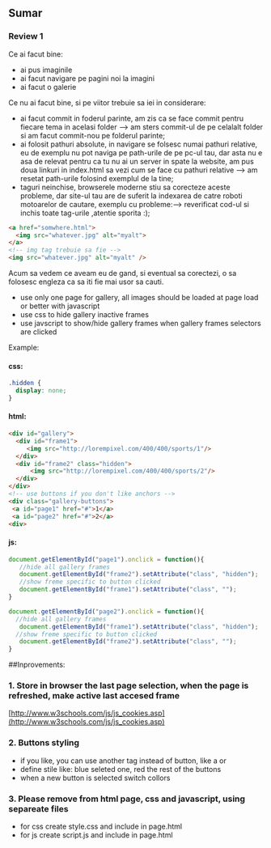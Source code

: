 ## Sumar

### Review 1

Ce ai facut bine:
* ai pus imaginile
* ai facut navigare pe pagini noi la imagini
* ai facut o galerie

Ce nu ai facut bine, si pe viitor trebuie sa iei in considerare:
* ai facut commit in foderul parinte, am zis ca se face commit pentru fiecare tema in acelasi folder --> am sters commit-ul de pe celalalt folder si am facut commit-nou pe folderul parinte;
* ai folosit pathuri absolute, in navigare se folsesc numai pathuri relative, eu de exemplu nu pot naviga pe path-urile de pe pc-ul tau, dar asta nu e asa de relevat pentru ca tu nu ai un server in spate la website, am pus doua linkuri in index.html sa vezi cum se face cu pathuri relative --> am resetat path-urile folosind exemplul de la tine;
* taguri neinchise, browserele moderne stiu sa corecteze aceste probleme, dar site-ul tau are de suferit la indexarea de catre roboti motoarelor de cautare, exemplu cu probleme:--> reverificat cod-ul si inchis toate tag-urile ,atentie sporita :);

```html
<a href="somwhere.html">
  <img src="whatever.jpg" alt="myalt">
</a>
<!-- img tag trebuie sa fie -->
<img src="whatever.jpg" alt="myalt" />
```

Acum sa vedem ce aveam eu de gand, si eventual sa corectezi, o sa folosesc engleza ca sa iti fie mai usor sa cauti.

* use only one page for gallery, all images should be loaded at page load or better with javascript
* use css to hide gallery inactive frames
* use javscript to show/hide gallery frames when gallery frames selectors are clicked

Example:

#### css:
```css
.hidden {
  display: none;
}

```
#### html:
```html
<div id="gallery">
  <div id="frame1">
     <img src="http://lorempixel.com/400/400/sports/1"/>
  </div>
  <div id="frame2" class="hidden">
      <img src="http://lorempixel.com/400/400/sports/2"/>
  </div>
</div>
<!-- use buttons if you don't like anchors -->
<div class="gallery-buttons">
 <a id="page1" href="#">1</a>
 <a id="page2" href="#">2</a>
<div>
```
#### js:
```javascript
document.getElementById("page1").onclick = function(){
   //hide all gallery frames
   document.getElementById("frame2").setAttribute("class", "hidden");
   //show freme specific to button clicked
   document.getElementById("frame1").setAttribute("class", "");
}

document.getElementById("page2").onclick = function(){
  //hide all gallery frames
   document.getElementById("frame1").setAttribute("class", "hidden");
  //show freme specific to button clicked
   document.getElementById("frame2").setAttribute("class", "");
}
```

##Inprovements:

### 1. Store in browser the last page selection, when the page is refreshed, make active last accesed frame
   [http://www.w3schools.com/js/js_cookies.asp](http://www.w3schools.com/js/js_cookies.asp)

### 2. Buttons styling
 - if you like, you can use another tag instead of button, like a <span> or <div> 
 - define stile like: blue seleted one, red the rest of the buttons
 - when a new button is selected switch collors
 
### 3. Please remove from html page, css and javascript, using separeate files 
  - for css  create style.css and include in page.html
  - for js create script.js and include in page.html


